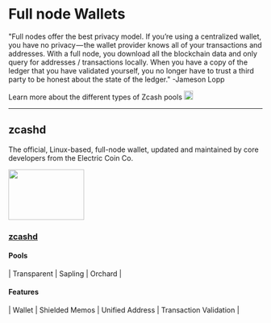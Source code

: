 # Full node Wallets

"Full nodes offer the best privacy model. If you’re using a centralized wallet, you have no privacy — the wallet provider knows all of your transactions and addresses. With a full node, you download all the blockchain data and only query for addresses / transactions locally. When you have a copy of the ledger that you have validated yourself, you no longer have to trust a third party to be honest about the state of the ledger." -Jameson Lopp

Learn more about the different types of Zcash pools [<img src="https://raw.githubusercontent.com/FortAwesome/Font-Awesome/6.x/svgs/solid/square-arrow-up-right.svg" width="18" height="18"/>](/site/Using_Zcash/Shielded_Pools)

---


## zcashd 

The official, Linux-based, full-node wallet, updated and maintained by core developers from the Electric Coin Co.

<a href="https://zcash.readthedocs.io/en/latest/rtd_pages/zcashd.html">
    <img src="https://user-images.githubusercontent.com/81990132/185257703-4cbf8293-35d0-430e-9fd7-cc9f2112ecb7.png" alt="" width="150" height="100"/>
</a>

<aside>
    
### [zcashd](https://zcash.readthedocs.io/en/latest/rtd_pages/zcashd.html)

#### Pools
| Transparent | Sapling | Orchard |

#### Features
| Wallet | Shielded Memos | Unified Address | Transaction Validation |

</aside>


